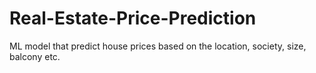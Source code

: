 # Real-Estate-Price-Prediction
ML model that predict house prices based on the location, society, size, balcony etc.
